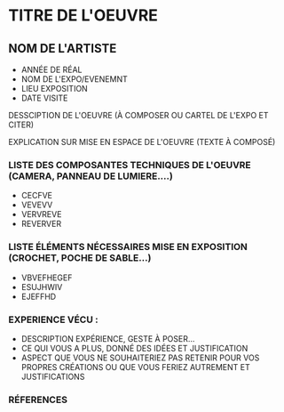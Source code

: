 # TITRE DE L'OEUVRE
## NOM DE L'ARTISTE
 - ANNÉE DE RÉAL
 - NOM DE L'EXPO/EVENEMNT
 - LIEU EXPOSITION
 - DATE VISITE

DESSCIPTION DE L'OEUVRE (À COMPOSER OU CARTEL DE L'EXPO ET CITER)

EXPLICATION SUR MISE EN ESPACE DE L'OEUVRE (TEXTE À COMPOSÉ)

### LISTE DES COMPOSANTES TECHNIQUES DE L'OEUVRE (CAMERA, PANNEAU DE LUMIERE....)
  - CECFVE
  - VEVEVV
  - VERVREVE
  - REVERVER

### LISTE ÉLÉMENTS NÉCESSAIRES MISE EN EXPOSITION (CROCHET, POCHE DE SABLE...)
  - VBVEFHEGEF
  - ESUJHWIV
  - EJEFFHD

### EXPERIENCE VÉCU :
  - DESCRIPTION EXPÉRIENCE, GESTE À POSER...
  - CE QUI VOUS A PLUS, DONNÉ DES IDÉES ET JUSTIFICATION
  - ASPECT QUE VOUS NE SOUHAITERIEZ PAS RETENIR POUR VOS PROPRES CRÉATIONS OU QUE VOUS FERIEZ AUTREMENT ET JUSTIFICATIONS

### RÉFERENCES
